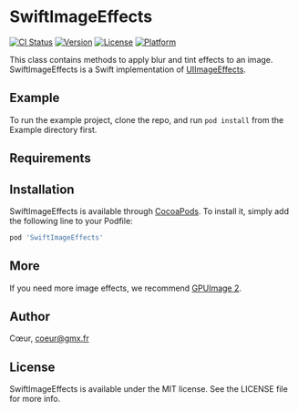 # SwiftImageEffects

[![CI Status](http://img.shields.io/travis/Coeur/ImageEffects.svg?style=flat)](https://travis-ci.org/Coeur/ImageEffects)
[![Version](https://img.shields.io/cocoapods/v/SwiftImageEffects.svg?style=flat)](https://cocoapods.org/pods/SwiftImageEffects)
[![License](https://img.shields.io/cocoapods/l/SwiftImageEffects.svg?style=flat)](https://cocoapods.org/pods/SwiftImageEffects)
[![Platform](https://img.shields.io/cocoapods/p/SwiftImageEffects.svg?style=flat)](https://cocoapods.org/pods/SwiftImageEffects)

This class contains methods to apply blur and tint effects to an image.
SwiftImageEffects is a Swift implementation of [UIImageEffects](https://developer.apple.com/library/content/samplecode/UIImageEffects/).

## Example

To run the example project, clone the repo, and run `pod install` from the Example directory first.

## Requirements

## Installation

SwiftImageEffects is available through [CocoaPods](https://cocoapods.org). To install
it, simply add the following line to your Podfile:

```ruby
pod 'SwiftImageEffects'
```

## More

If you need more image effects, we recommend [GPUImage 2](https://github.com/BradLarson/GPUImage2).

## Author

Cœur, coeur@gmx.fr

## License

SwiftImageEffects is available under the MIT license. See the LICENSE file for more info.
